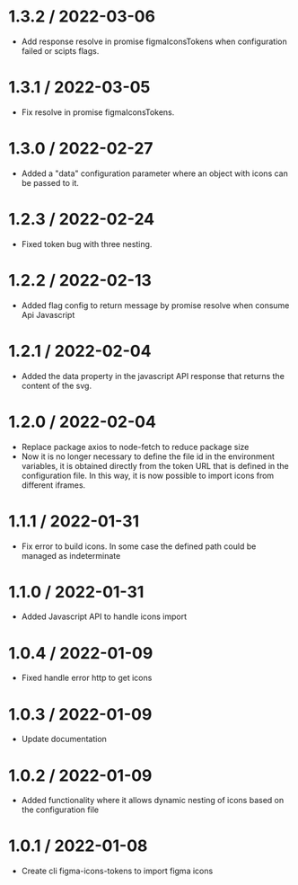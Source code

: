 # 1.3.2 / 2022-03-06

- Add response resolve in promise figmaIconsTokens when configuration failed or scipts flags.

# 1.3.1 / 2022-03-05

- Fix resolve in promise figmaIconsTokens.

# 1.3.0 / 2022-02-27

- Added a "data" configuration parameter where an object with icons can be passed to it.

# 1.2.3 / 2022-02-24

- Fixed token bug with three nesting.

# 1.2.2 / 2022-02-13

- Added flag config to return message by promise resolve when consume Api Javascript

# 1.2.1 / 2022-02-04

- Added the data property in the javascript API response that returns the content of the svg.

# 1.2.0 / 2022-02-04

- Replace package axios to node-fetch to reduce package size
- Now it is no longer necessary to define the file id in the environment variables, it is obtained directly from the token URL that is defined in the configuration file. In this way, it is now possible to import icons from different iframes.

# 1.1.1 / 2022-01-31

- Fix error to build icons. In some case the defined path could be managed as indeterminate

# 1.1.0 / 2022-01-31

- Added Javascript API to handle icons import

# 1.0.4 / 2022-01-09

- Fixed handle error http to get icons

# 1.0.3 / 2022-01-09

- Update documentation

# 1.0.2 / 2022-01-09

- Added functionality where it allows dynamic nesting of icons based on the configuration file

# 1.0.1 / 2022-01-08

- Create cli figma-icons-tokens to import figma icons

